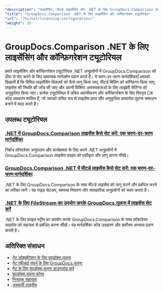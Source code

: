```yaml
---
"description": "लाइसेंसिंग, मीटर्ड लाइसेंसिंग और .NET के लिए GroupDocs.Comparison को कॉन्फ़िगर करने के लिए पूर्ण ट्यूटोरियल।"
"title": "GroupDocs.Comparison .NET के लिए लाइसेंसिंग और कॉन्फ़िगरेशन ट्यूटोरियल"
"url": "/hi/net/licensing-configuration/"
"weight": 10
---
```


# GroupDocs.Comparison .NET के लिए लाइसेंसिंग और कॉन्फ़िगरेशन ट्यूटोरियल

हमारे लाइसेंसिंग और कॉन्फ़िगरेशन ट्यूटोरियल .NET अनुप्रयोगों में GroupDocs.Comparison को ठीक से सेट करने के लिए आवश्यक मार्गदर्शन प्रदान करते हैं। ये चरण-दर-चरण मार्गदर्शिकाएँ आपको दिखाती हैं कि विभिन्न लाइसेंसिंग विकल्पों को कैसे लागू किया जाए, मीटर्ड बिलिंग को कॉन्फ़िगर किया जाए, लाइसेंस की स्थिति की जाँच की जाए और अपनी विशिष्ट आवश्यकताओं के लिए लाइब्रेरी सेटिंग्स को अनुकूलित किया जाए। प्रत्येक ट्यूटोरियल में उचित आरंभीकरण और कॉन्फ़िगरेशन के लिए विस्तृत C# कोड उदाहरण शामिल हैं, जो आपको उचित रूप से लाइसेंस प्राप्त और अनुकूलित दस्तावेज़ तुलना समाधान बनाने में मदद करते हैं।

## उपलब्ध ट्यूटोरियल

### [.NET में GroupDocs.Comparison लाइसेंस कैसे सेट करें: एक चरण-दर-चरण मार्गदर्शिका](./setting-up-groupdocs-comparison-license-net/)
निर्बाध सॉफ्टवेयर अनुपालन और कार्यक्षमता के लिए अपने .NET अनुप्रयोगों में GroupDocs.Comparison लाइसेंस फ़ाइल को एकीकृत और लागू करना सीखें।

### [GroupDocs.Comparison .NET में मीटर्ड लाइसेंस कैसे सेट करें: एक चरण-दर-चरण मार्गदर्शिका](./master-metered-license-groupdocs-comparison-net/)
.NET के लिए GroupDocs.Comparison के साथ मीटर्ड लाइसेंस को लागू करने और प्रबंधित करने का तरीका जानें। यह गाइड सेटअप, समस्या निवारण और व्यावहारिक अनुप्रयोगों को कवर करता है।

### [.NET के लिए FileStream का उपयोग करके GroupDocs.तुलना में लाइसेंस सेट करें](./set-license-file-stream-groupdocs-comparison-dotnet/)
.NET के लिए फ़ाइल स्ट्रीम का उपयोग करके GroupDocs.Comparison के साथ सॉफ़्टवेयर लाइसेंस को सहजता से प्रबंधित करना सीखें। यह मार्गदर्शिका कोड उदाहरण और सर्वोत्तम अभ्यास प्रदान करती है।

## अतिरिक्त संसाधन

- [नेट डॉक्यूमेंटेशन के लिए ग्रुपडॉक्स.तुलना](https://docs.groupdocs.com/comparison/net/)
- [नेट एपीआई संदर्भ के लिए GroupDocs.तुलना](https://reference.groupdocs.com/comparison/net/)
- [नेट के लिए ग्रुपडॉक्स.तुलना डाउनलोड करें](https://releases.groupdocs.com/comparison/net/)
- [ग्रुपडॉक्स.तुलना फोरम](https://forum.groupdocs.com/c/comparison)
- [निःशुल्क सहायता](https://forum.groupdocs.com/)
- [अस्थायी लाइसेंस](https://purchase.groupdocs.com/temporary-license/)